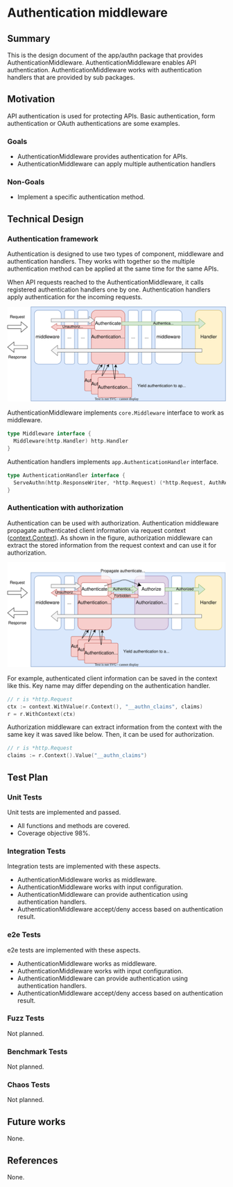 # Authentication middleware

## Summary

This is the design document of the app/authn package that provides AuthenticationMiddleware.
AuthenticationMiddleware enables API authentication.
AuthenticationMiddleware works with authentication handlers that are provided by sub packages.

## Motivation

API authentication is used for protecting APIs.
Basic authentication, form authentication or OAuth authentications are some examples.

### Goals

- AuthenticationMiddleware provides authentication for APIs.
- AuthenticationMiddleware can apply multiple authentication handlers

### Non-Goals

- Implement a specific authentication method.

## Technical Design

### Authentication framework

Authentication is designed to use two types of component, middleware and authentication handlers.
They works with together so the multiple authentication method can be applied at the same time for the same APIs.

When API requests reached to the AuthenticationMiddleware, it calls registered authentication handlers one by one.
Authentication handlers apply authentication for the incoming requests.

![authn-middleware.svg](./img/authn-middleware.svg)

AuthenticationMiddleware implements `core.Middleware` interface to work as middleware.

```go
type Middleware interface {
  Middleware(http.Handler) http.Handler
}
```

Authentication handlers implements `app.AuthenticationHandler` interface.

```go
type AuthenticationHandler interface {
  ServeAuthn(http.ResponseWriter, *http.Request) (*http.Request, AuthResult, bool, error)
}
```

### Authentication with authorization

Authentication can be used with authorization.
Authentication middleware propagate authenticated client information via request context ([context.Context](https://pkg.go.dev/context#Context)).
As shown in the figure, authorization middleware can extract the stored information from the request context and can use it for authorization.

![authn-middleware-authorization.svg](./img/authn-middleware-authorization.svg)

For example, authenticated client information can be saved in the context like this.
Key name may differ depending on the authentication handler.

```go
// r is *http.Request
ctx := context.WithValue(r.Context(), "__authn_claims", claims)
r = r.WithContext(ctx)
```

Authorization middleware can extract information from the context with the same key it was saved like below.
Then, it can be used for authorization.

```go
// r is *http.Request
claims := r.Context().Value("__authn_claims")
```

## Test Plan

### Unit Tests

Unit tests are implemented and passed.

- All functions and methods are covered.
- Coverage objective 98%.

### Integration Tests

Integration tests are implemented with these aspects.

- AuthenticationMiddleware works as middleware.
- AuthenticationMiddleware works with input configuration.
- AuthenticationMiddleware can provide authentication using authentication handlers.
- AuthenticationMiddleware accept/deny access based on authentication result.

### e2e Tests

e2e tests are implemented with these aspects.

- AuthenticationMiddleware works as middleware.
- AuthenticationMiddleware works with input configuration.
- AuthenticationMiddleware can provide authentication using authentication handlers.
- AuthenticationMiddleware accept/deny access based on authentication result.

### Fuzz Tests

Not planned.

### Benchmark Tests

Not planned.

### Chaos Tests

Not planned.

## Future works

None.

## References

None.
